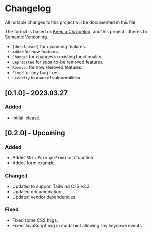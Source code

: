 # Changelog

All notable changes to this project will be documented in this file.

The format is based on [Keep a Changelog](https://keepachangelog.com/en/1.0.0/),
and this project adheres to [Semantic Versioning](https://semver.org/spec/v2.0.0.html).

- `[Unreleased]` for upcoming features.
- `Added` for new features.
- `Changed` for changes in existing functionality.
- `Deprecated` for soon-to-be removed features.
- `Removed` for now removed features.
- `Fixed` for any bug fixes.
- `Security` in case of vulnerabilities

## [0.1.0] - 2023.03.27

### Added

- Initial release.

## [0.2.0] - Upcoming

### Added

- Added `Skin.Form.getPromise()` function.
- Added form example.

### Changed

- Updated to support Tailwind CSS v3.3.
- Updated documentation.
- Updated vendor dependencies.

### Fixed

- Fixed some CSS bugs.
- Fixed JavaScript bug in modal not allowing any keydown events.